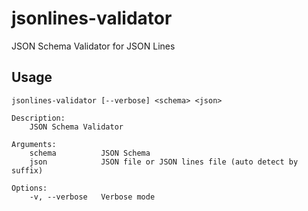 # jsonlines-validator
JSON Schema Validator for JSON Lines

## Usage
```
jsonlines-validator [--verbose] <schema> <json>

Description:
    JSON Schema Validator

Arguments:
    schema          JSON Schema
    json            JSON file or JSON lines file (auto detect by suffix)

Options:
    -v, --verbose   Verbose mode
```